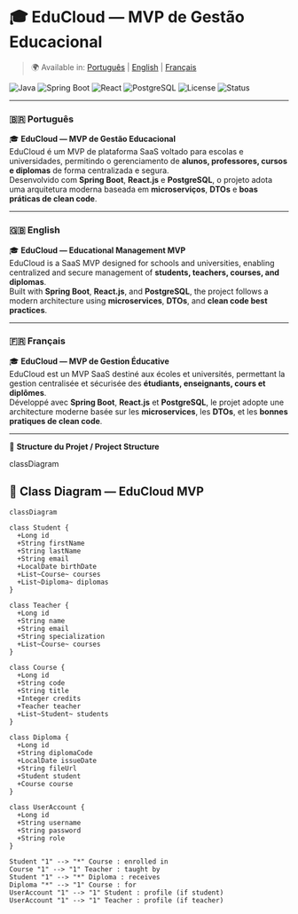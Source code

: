
# 🎓 EduCloud — MVP de Gestão Educacional

> 🌍 Available in: [Português](#português) | [English](#english) | [Français](#français)

![Java](https://img.shields.io/badge/Java-17-orange?logo=openjdk)
![Spring Boot](https://img.shields.io/badge/Spring_Boot-3.x-brightgreen?logo=springboot)
![React](https://img.shields.io/badge/Frontend-React.js-blue?logo=react)
![PostgreSQL](https://img.shields.io/badge/Database-PostgreSQL-316192?logo=postgresql)
![License](https://img.shields.io/badge/license-MIT-lightgrey)
![Status](https://img.shields.io/badge/status-MVP-blue)

---

### 🇧🇷 **Português**
🎓 **EduCloud — MVP de Gestão Educacional**  
EduCloud é um MVP de plataforma SaaS voltado para escolas e universidades, permitindo o gerenciamento de **alunos, professores, cursos e diplomas** de forma centralizada e segura.  
Desenvolvido com **Spring Boot**, **React.js** e **PostgreSQL**, o projeto adota uma arquitetura moderna baseada em **microserviços**, **DTOs** e **boas práticas de clean code**.

---

### 🇬🇧 **English**
🎓 **EduCloud — Educational Management MVP**  
EduCloud is a SaaS MVP designed for schools and universities, enabling centralized and secure management of **students, teachers, courses, and diplomas**.  
Built with **Spring Boot**, **React.js**, and **PostgreSQL**, the project follows a modern architecture using **microservices**, **DTOs**, and **clean code best practices**.

---

### 🇫🇷 **Français**
🎓 **EduCloud — MVP de Gestion Éducative**  
EduCloud est un MVP SaaS destiné aux écoles et universités, permettant la gestion centralisée et sécurisée des **étudiants, enseignants, cours et diplômes**.  
Développé avec **Spring Boot**, **React.js** et **PostgreSQL**, le projet adopte une architecture moderne basée sur les **microservices**, les **DTOs**, et les **bonnes pratiques de clean code**.

---

📂 **Structure du Projet / Project Structure**

classDiagram

## 🧱 Class Diagram — EduCloud MVP

```mermaid
classDiagram

class Student {
  +Long id
  +String firstName
  +String lastName
  +String email
  +LocalDate birthDate
  +List~Course~ courses
  +List~Diploma~ diplomas
}

class Teacher {
  +Long id
  +String name
  +String email
  +String specialization
  +List~Course~ courses
}

class Course {
  +Long id
  +String code
  +String title
  +Integer credits
  +Teacher teacher
  +List~Student~ students
}

class Diploma {
  +Long id
  +String diplomaCode
  +LocalDate issueDate
  +String fileUrl
  +Student student
  +Course course
}

class UserAccount {
  +Long id
  +String username
  +String password
  +String role
}

Student "1" --> "*" Course : enrolled in
Course "1" --> "1" Teacher : taught by
Student "1" --> "*" Diploma : receives
Diploma "*" --> "1" Course : for
UserAccount "1" --> "1" Student : profile (if student)
UserAccount "1" --> "1" Teacher : profile (if teacher)


